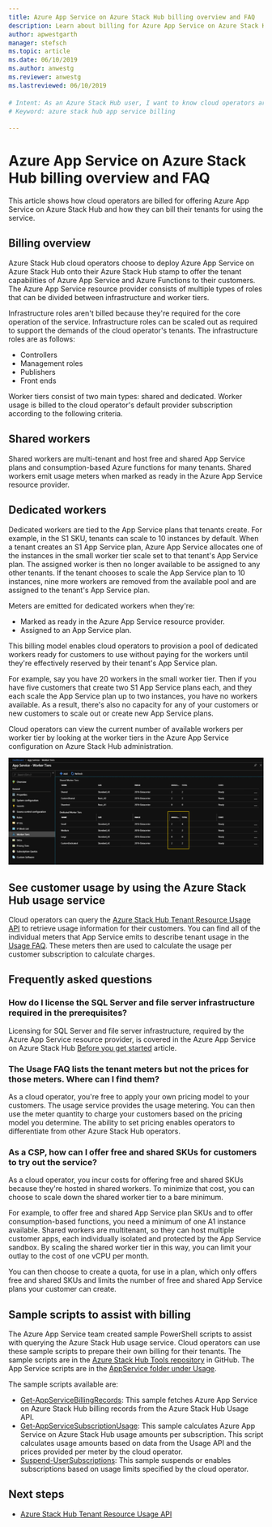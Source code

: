 ```yaml
---
title: Azure App Service on Azure Stack Hub billing overview and FAQ 
description: Learn about billing for Azure App Service on Azure Stack Hub.
author: apwestgarth
manager: stefsch
ms.topic: article
ms.date: 06/10/2019
ms.author: anwestg
ms.reviewer: anwestg
ms.lastreviewed: 06/10/2019

# Intent: As an Azure Stack Hub user, I want to know cloud operators are billed for offering Azure App Service and how I can bill my tenants. 
# Keyword: azure stack hub app service billing

---
```


# Azure App Service on Azure Stack Hub billing overview and FAQ

This article shows how cloud operators are billed for offering Azure App Service on Azure Stack Hub and how they can bill their tenants for using the service.

## Billing overview

Azure Stack Hub cloud operators choose to deploy Azure App Service on Azure Stack Hub onto their Azure Stack Hub stamp to offer the tenant capabilities of Azure App Service and Azure Functions to their customers. The Azure App Service resource provider consists of multiple types of roles that can be divided between infrastructure and worker tiers.

Infrastructure roles aren't billed because they're required for the core operation of the service. Infrastructure roles can be scaled out as required to support the demands of the cloud operator's tenants. The infrastructure roles are as follows:

- Controllers
- Management roles
- Publishers
- Front ends

Worker tiers consist of two main types: shared and dedicated. Worker usage is billed to the cloud operator's default provider subscription according to the following criteria.

## Shared workers

Shared workers are multi-tenant and host free and shared App Service plans and consumption-based Azure functions for many tenants. Shared workers emit usage meters when marked as ready in the Azure App Service resource provider.

## Dedicated workers

Dedicated workers are tied to the App Service plans that tenants create. For example, in the S1 SKU, tenants can scale to 10 instances by default. When a tenant creates an S1 App Service plan, Azure App Service allocates one of the instances in the small worker tier scale set to that tenant's App Service plan. The assigned worker is then no longer available to be assigned to any other tenants. If the tenant chooses to scale the App Service plan to 10 instances, nine more workers are removed from the available pool and are assigned to the tenant's App Service plan.

Meters are emitted for dedicated workers when they're:

- Marked as ready in the Azure App Service resource provider.
- Assigned to an App Service plan.

This billing model enables cloud operators to provision a pool of dedicated workers ready for customers to use without paying for the workers until they're effectively reserved by their tenant's App Service plan. 

For example, say you have 20 workers in the small worker tier. Then if you have five customers that create two S1 App Service plans each, and they each scale the App Service plan up to two instances, you have no workers available. As a result, there's also no capacity for any of your customers or new customers to scale out or create new App Service plans. 

Cloud operators can view the current number of available workers per worker tier by looking at the worker tiers in the Azure App Service configuration on Azure Stack Hub administration.

![App Service - Worker Tiers screen][1]

## See customer usage by using the Azure Stack Hub usage service

Cloud operators can query the [Azure Stack Hub Tenant Resource Usage API](azure-stack-tenant-resource-usage-api.md) to retrieve usage information for their customers. You can find all of the individual meters that App Service emits to describe tenant usage in the [Usage FAQ](azure-stack-usage-related-faq.md). These meters then are used to calculate the usage per customer subscription to calculate charges.

## Frequently asked questions

### How do I license the SQL Server and file server infrastructure required in the prerequisites?

Licensing for SQL Server and file server infrastructure, required by the Azure App Service resource provider, is covered in the Azure App Service on Azure Stack Hub [Before you get started](azure-stack-app-service-before-you-get-started.md#licensing-concerns-for-required-file-server-and-sql-server) article.

### The Usage FAQ lists the tenant meters but not the prices for those meters. Where can I find them?

As a cloud operator, you're free to apply your own pricing model to your customers. The usage service provides the usage metering. You can then use the meter quantity to charge your customers based on the pricing model you determine. The ability to set pricing enables operators to differentiate from other Azure Stack Hub operators.

### As a CSP, how can I offer free and shared SKUs for customers to try out the service?

As a cloud operator, you incur costs for offering free and shared SKUs because they're hosted in shared workers. To minimize that cost, you can choose to scale down the shared worker tier to a bare minimum. 

For example, to offer free and shared App Service plan SKUs and to offer consumption-based functions, you need a minimum of one A1 instance available. Shared workers are multitenant, so they can host multiple customer apps, each individually isolated and protected by the App Service sandbox. By scaling the shared worker tier in this way, you can limit your outlay to the cost of one vCPU per month.

You can then choose to create a quota, for use in a plan, which only offers free and shared SKUs and limits the number of free and shared App Service plans your customer can create.

## Sample scripts to assist with billing

The Azure App Service team created sample PowerShell scripts to assist with querying the Azure Stack Hub usage service. Cloud operators can use these sample scripts to prepare their own billing for their tenants. The sample scripts are in the [Azure Stack Hub Tools repository](https://github.com/Azure/AzureStack-tools) in GitHub. The App Service scripts are in the [AppService folder under Usage](https://aka.ms/aa6zku8).

The sample scripts available are:

- [Get-AppServiceBillingRecords](https://aka.ms/aa6zku2): This sample fetches Azure App Service on Azure Stack Hub billing records from the Azure Stack Hub Usage API.
- [Get-AppServiceSubscriptionUsage](https://aka.ms/aa6zku6): This sample calculates Azure App Service on Azure Stack Hub usage amounts per subscription. This script calculates usage amounts based on data from the Usage API and the prices provided per meter by the cloud operator.
- [Suspend-UserSubscriptions](https://aka.ms/aa6zku7): This sample suspends or enables subscriptions based on usage limits specified by the cloud operator.

## Next steps

- [Azure Stack Hub Tenant Resource Usage API](azure-stack-tenant-resource-usage-api.md)

<!--Image references-->
[1]: ./media/app-service-billing-faq/app-service-worker-tiers.png
